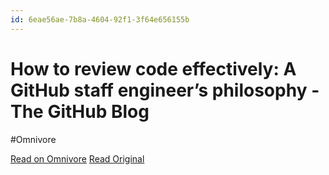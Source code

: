 ```yaml
---
id: 6eae56ae-7b8a-4604-92f1-3f64e656155b
---
```


# How to review code effectively: A GitHub staff engineer’s philosophy - The GitHub Blog
#Omnivore

[Read on Omnivore](https://omnivore.app/me/how-to-review-code-effectively-a-git-hub-staff-engineer-s-philos-190e3e2c715)
[Read Original](https://github.blog/developer-skills/github/how-to-review-code-effectively-a-github-staff-engineers-philosophy/)

